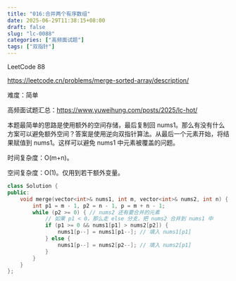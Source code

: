 ```yaml
---
title: "016:合并两个有序数组"
date: 2025-06-29T11:38:15+08:00
draft: false
slug: "lc-0088"
categories: ["高频面试题"]
tags: ["双指针"]
---
```


LeetCode 88

https://leetcode.cn/problems/merge-sorted-array/description/

难度：简单

高频面试题汇总：https://www.yuweihung.com/posts/2025/lc-hot/

本题最简单的思路是使用额外的空间存储，最后复制回 nums1。那么有没有什么方案可以避免额外空间？答案是使用逆向双指针算法。从最后一个元素开始，将结果赋值到 nums1。这样可以避免 nums1 中元素被覆盖的问题。

时间复杂度：O(m+n)。

空间复杂度：O(1)。仅用到若干额外变量。

<!--more-->

```cpp
class Solution {
public:
    void merge(vector<int>& nums1, int m, vector<int>& nums2, int n) {
        int p1 = m - 1, p2 = n - 1, p = m + n - 1;
        while (p2 >= 0) { // nums2 还有要合并的元素
            // 如果 p1 < 0，那么走 else 分支，把 nums2 合并到 nums1 中
            if (p1 >= 0 && nums1[p1] > nums2[p2]) {
                nums1[p--] = nums1[p1--]; // 填入 nums1[p1]
            } else {
                nums1[p--] = nums2[p2--]; // 填入 nums2[p1]
            }
        }
    }
};
```
